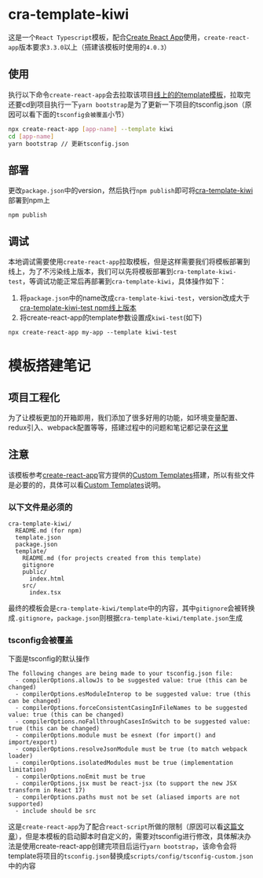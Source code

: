 # cra-template-kiwi

这是一个`React Typescript`模板，配合[Create React App](https://github.com/facebook/create-react-app)使用，`create-react-app`版本要求`3.3.0`以上（搭建该模板时使用的`4.0.3`）

## 使用
执行以下命令`create-react-app`会去拉取该项目[线上的的template模板](https://www.npmjs.com/package/cra-template-kiwi)，拉取完还要cd到项目执行一下`yarn bootstrap`是为了更新一下项目的tsconfig.json（原因可以看下面的`tsconfig会被覆盖`小节）

```sh
npx create-react-app [app-name] --template kiwi
cd [app-name]
yarn bootstrap // 更新tsconfig.json
```

## 部署
更改`package.json`中的version，然后执行`npm publish`即可将[cra-template-kiwi](https://www.npmjs.com/package/cra-template-kiwi)部署到npm上
```
npm publish
```

## 调试

本地调试需要使用`create-react-app`拉取模板，但是这样需要我们将模板部署到线上，为了不污染线上版本，我们可以先将模板部署到`cra-template-kiwi-test`，等调试功能正常后再部署到`cra-template-kiwi`，具体操作如下：

1. 将`package.json`中的name改成`cra-template-kiwi-test`，version改成大于[cra-template-kiwi-test npm线上版本](https://www.npmjs.com/package/cra-template-kiwi-test)
2. 将create-react-app的template参数设置成`kiwi-test`(如下)
```
npx create-react-app my-app --template kiwi-test
```

# 模板搭建笔记

## 项目工程化
为了让模板更加的开箱即用，我们添加了很多好用的功能，如环境变量配置、redux引入、webpack配置等等，搭建过程中的问题和笔记都记录在[这里](./README_FOR_TEMPLATE.md)

## 注意
该模板参考[create-react-app](https://github.com/facebook/create-react-app)官方提供的[Custom Templates](https://create-react-app.dev/docs/custom-templates)搭建，所以有些文件是必要的的，具体可以看[Custom Templates](https://create-react-app.dev/docs/custom-templates)说明。

### 以下文件是必须的
```
cra-template-kiwi/
  README.md (for npm)
  template.json
  package.json
  template/
    README.md (for projects created from this template)
    gitignore
    public/
      index.html
    src/
      index.tsx
```
最终的模板会是`cra-template-kiwi/template`中的内容，其中`gitignore`会被转换成`.gitignore`，`package.json`则根据`cra-template-kiwi/template.json`生成

### tsconfig会被覆盖
下面是tsconfig的默认操作

```
The following changes are being made to your tsconfig.json file:
  - compilerOptions.allowJs to be suggested value: true (this can be changed)
  - compilerOptions.esModuleInterop to be suggested value: true (this can be changed)
  - compilerOptions.forceConsistentCasingInFileNames to be suggested value: true (this can be changed)
  - compilerOptions.noFallthroughCasesInSwitch to be suggested value: true (this can be changed)
  - compilerOptions.module must be esnext (for import() and import/export)
  - compilerOptions.resolveJsonModule must be true (to match webpack loader)
  - compilerOptions.isolatedModules must be true (implementation limitation)
  - compilerOptions.noEmit must be true
  - compilerOptions.jsx must be react-jsx (to support the new JSX transform in React 17)
  - compilerOptions.paths must not be set (aliased imports are not supported)
  - include should be src
```

这是`create-react-app`为了配合`react-script`所做的限制（原因可以看[这篇文章](https://zhuanlan.zhihu.com/p/315220794)），但是本模板的启动脚本时自定义的，需要对tsconfig进行修改，具体解决办法是使用create-react-app创建完项目后运行`yarn bootstrap`，该命令会将template将项目的`tsconfig.json`替换成`scripts/config/tsconfig-custom.json`中的内容
